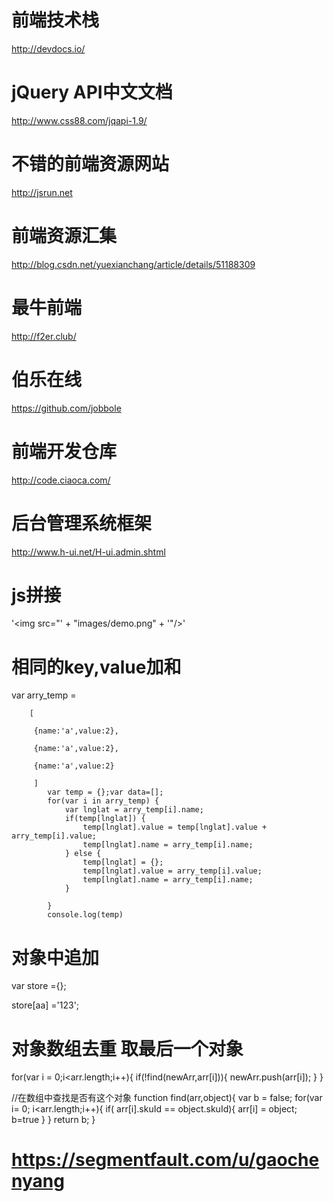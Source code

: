 # 前端技术栈
http://devdocs.io/

# jQuery API中文文档
http://www.css88.com/jqapi-1.9/

# 不错的前端资源网站
http://jsrun.net

# 前端资源汇集
http://blog.csdn.net/yuexianchang/article/details/51188309

# 最牛前端
http://f2er.club/

# 伯乐在线
https://github.com/jobbole

# 前端开发仓库

http://code.ciaoca.com/

# 后台管理系统框架

http://www.h-ui.net/H-ui.admin.shtml

# js拼接
'<img src="' + "images/demo.png" + '"/>'

# 相同的key,value加和



 var arry_temp =
 
 		[
		
		 {name:'a',value:2},
		 
		 {name:'a',value:2},
		 
		 {name:'a',value:2}
		 
		 ]
		    var temp = {};var data=[];
			for(var i in arry_temp) {
				var lnglat = arry_temp[i].name;
				if(temp[lnglat]) {
					temp[lnglat].value = temp[lnglat].value + arry_temp[i].value;
					temp[lnglat].name = arry_temp[i].name;
				} else {
					temp[lnglat] = {};
					temp[lnglat].value = arry_temp[i].value;
					temp[lnglat].name = arry_temp[i].name;
				}
				
			}
			console.log(temp)
			
# 对象中追加

var store ={};

store[aa] ='123';


# 对象数组去重 取最后一个对象
 for(var i = 0;i<arr.length;i++){
      if(!find(newArr,arr[i])){
        newArr.push(arr[i]);
      }
    }

 //在数组中查找是否有这个对象
  function find(arr,object){
     var b = false;
        for(var i= 0; i<arr.length;i++){
          if( arr[i].skuId == object.skuId){
            arr[i] = object;
            b=true
          }
        }
      return b;
    }


# https://segmentfault.com/u/gaochenyang
